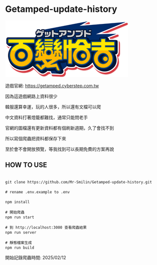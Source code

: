 # Getamped-update-history

![logo](./image/logo_ga.png)

遊戲官網: https://getamped.cyberstep.com.tw

因為這遊戲網路上資料很少

韓服還算幸運，玩的人很多，所以還有文檔可以爬

中文資料打著燈籠都難找，通常只能問老手

官網的圖檔還有更新資料都有個刷新週期，久了會找不到

所以寫個爬蟲把資料都保存下來

至於會不會開放預覽，等我找到可以長期免費的方案再說

## HOW TO USE

```

git clone https://github.com/Mr-Smilin/Getamped-update-history.git

# rename .env.example to .env

npm install

# 開始爬蟲
npm run start

# 到 http://localhost:3000 查看爬蟲結果
npm run server

# 靜態檔案生成
npm run build

```

開始記錄爬蟲時間: 2025/02/12
